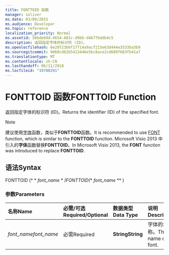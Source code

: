 ```yaml
---
title: FONTTOID 函数
manager: soliver
ms.date: 03/09/2015
ms.audience: Developer
ms.topic: reference
localization_priority: Normal
ms.assetid: 58bde69d-4654-681c-d9bb-d4b776ddb4c5
description: 返回指定字体的标识符 (ID)。
ms.openlocfilehash: 6e20723b6f17714a9acf215e63d444e3533ba3b9
ms.sourcegitcommit: 9d60cd82b5413446e5bc8ace2cd689f683fb41a7
ms.translationtype: MT
ms.contentlocale: zh-CN
ms.lasthandoff: 06/11/2018
ms.locfileid: "19780291"
---
```

# <a name="fonttoid-function"></a><span data-ttu-id="dc1f1-103">FONTTOID 函数</span><span class="sxs-lookup"><span data-stu-id="dc1f1-103">FONTTOID Function</span></span>

<span data-ttu-id="dc1f1-104">返回指定字体的标识符 (ID)。</span><span class="sxs-lookup"><span data-stu-id="dc1f1-104">Returns the identifier (ID) of the specified font.</span></span>
  
> [!NOTE]
> <span data-ttu-id="dc1f1-105">建议使用[字体](font-function.md)函数，类似于**FONTTOID**函数。</span><span class="sxs-lookup"><span data-stu-id="dc1f1-105">It is recommended to use [FONT](font-function.md) function, which is similar to the **FONTTOID** function.</span></span> <span data-ttu-id="dc1f1-106">Microsoft Visio 2013 中引入的**字体**函数替换**FONTTOID**。</span><span class="sxs-lookup"><span data-stu-id="dc1f1-106">In Microsoft Visio 2013, the **FONT** function was introduced to replace **FONTTOID**.</span></span> 
  
## <a name="syntax"></a><span data-ttu-id="dc1f1-107">语法</span><span class="sxs-lookup"><span data-stu-id="dc1f1-107">Syntax</span></span>

<span data-ttu-id="dc1f1-108">FONTTOID (* * *font_name* * *)</span><span class="sxs-lookup"><span data-stu-id="dc1f1-108">FONTTOID(** *font_name* ** )</span></span> 
  
### <a name="parameters"></a><span data-ttu-id="dc1f1-109">参数</span><span class="sxs-lookup"><span data-stu-id="dc1f1-109">Parameters</span></span>

|<span data-ttu-id="dc1f1-110">**名称**</span><span class="sxs-lookup"><span data-stu-id="dc1f1-110">**Name**</span></span>|<span data-ttu-id="dc1f1-111">**必需/可选**</span><span class="sxs-lookup"><span data-stu-id="dc1f1-111">**Required/Optional**</span></span>|<span data-ttu-id="dc1f1-112">**数据类型**</span><span class="sxs-lookup"><span data-stu-id="dc1f1-112">**Data Type**</span></span>|<span data-ttu-id="dc1f1-113">**说明**</span><span class="sxs-lookup"><span data-stu-id="dc1f1-113">**Description**</span></span>|
|:-----|:-----|:-----|:-----|
| <span data-ttu-id="dc1f1-114">_font_name_</span><span class="sxs-lookup"><span data-stu-id="dc1f1-114">_font_name_</span></span> <br/> |<span data-ttu-id="dc1f1-115">必需</span><span class="sxs-lookup"><span data-stu-id="dc1f1-115">Required</span></span>  <br/> |<span data-ttu-id="dc1f1-116">**String**</span><span class="sxs-lookup"><span data-stu-id="dc1f1-116">**String**</span></span> <br/> |<span data-ttu-id="dc1f1-117">字体的名称。</span><span class="sxs-lookup"><span data-stu-id="dc1f1-117">The name of the font.</span></span>  <br/> |
   

